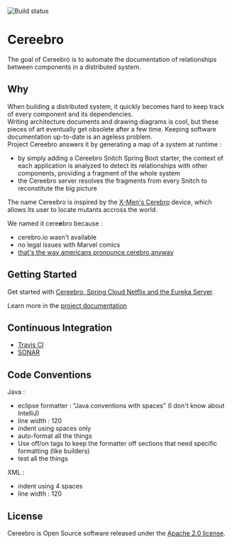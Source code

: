 ![Build status](https://travis-ci.org/cereebro/cereebro.svg?branch=master)

# Cereebro

The goal of Cereebro is to automate the documentation of relationships between components in a distributed system.

## Why

When building a distributed system, it quickly becomes hard to keep track of every component and its dependencies.    
Writing architecture documents and drawing diagrams is cool, but these pieces of art eventually get obsolete after a few time. Keeping software documentation up-to-date is an ageless problem.  
Project Cereebro answers it by generating a map of a system at runtime : 

 * by simply adding a Cereebro Snitch Spring Boot starter, the context of each application is analyzed to detect its  relationships with other components, providing a fragment of the whole system
 * the Cereebro server resolves the fragments from every Snitch to reconstitute the big picture  

The name Cereebro is inspired by the [X-Men's Cerebro](https://en.wikipedia.org/wiki/Cerebro) device, which allows its user to locate mutants accross the world.

We named it cere**e**bro because : 

 * cerebro.io wasn't available
 * no legal issues with Marvel comics
 * [that's the way americans pronounce cerebro anyway](https://www.youtube.com/watch?v=EFyYvdvUEqo)
 
## Getting Started

Get started with [Cereebro, Spring Cloud Netflix and the Eureka Server](https://github.com/cereebro/cereebro/wiki/Using-Cereebro-with-Spring-Cloud-Netflix-and-the-Eureka-Server).

Learn more in the [project documentation](https://github.com/cereebro/cereebro/wiki)
 
## Continuous Integration

 * [Travis CI](https://travis-ci.org/cereebro/cereebro)
 * [SONAR](https://sonarqube.com/dashboard?id=io.cereebro%3Acereebro)

## Code Conventions

Java :
 
  * eclipse formatter : "Java conventions with spaces" (I don't know about IntelliJ)
  * line width : 120
  * indent using spaces only
  * auto-format all the things
  * Use off/on tags to keep the formatter off sections that need specific formatting (like builders)
  * test all the things

XML :

  * indent using 4 spaces
  * line width : 120

## License

Cereebro is Open Source software released under the [Apache 2.0 license](http://www.apache.org/licenses/LICENSE-2.0.html).
